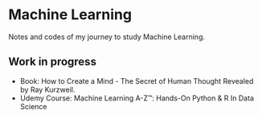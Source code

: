 # Machine Learning
Notes and codes of my journey to study Machine Learning.

## Work in progress
* Book: How to Create a Mind - The Secret of Human Thought Revealed by Ray Kurzweil.
* Udemy Course: Machine Learning A-Z™: Hands-On Python & R In Data Science
